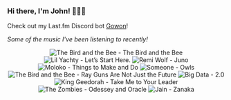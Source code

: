 ### Hi there, I'm John! 🏄🏻‍♂️

Check out my Last.fm Discord bot [Gowon](http://gowon.ca)!

_Some of the music I've been listening to recently!_


<!-- lastfm -->
<p align="center"><img src="https://lastfm.freetls.fastly.net/i/u/64s/a3afb12b062a4645a405e8e1a1a761fc.png" title="The Bird and the Bee - The Bird and the Bee"> <img src="https://lastfm.freetls.fastly.net/i/u/64s/242e5e9da2779f9802644a6d85a58815.jpg" title="Lil Yachty - Let’s Start Here."> <img src="https://lastfm.freetls.fastly.net/i/u/64s/3fef92b5b495c9f627136789cd811b59.jpg" title="Remi Wolf - Juno"> <img src="https://lastfm.freetls.fastly.net/i/u/64s/f0b9bc0055bca120376db7ff263cb08e.png" title="Moloko - Things to Make and Do"> <img src="https://lastfm.freetls.fastly.net/i/u/64s/b14a6ffcd3335d063a1a31a121781980.jpg" title="Someone - Owls"> <img src="https://lastfm.freetls.fastly.net/i/u/64s/0785e9ab281b4a0293197e0dfe43e2b4.png" title="The Bird and the Bee - Ray Guns Are Not Just the Future"> <img src="https://lastfm.freetls.fastly.net/i/u/64s/6f7d6bd7c57907e9fbb559b6e59a0bf7.jpg" title="Big Data - 2.0"> <img src="https://lastfm.freetls.fastly.net/i/u/64s/7ba3f305787248a3c88e96fdfd33892a.png" title="King Geedorah - Take Me to Your Leader"> <img src="https://lastfm.freetls.fastly.net/i/u/64s/1cdc2e6ade0ba3a5cfd0d6bcd2d98e73.jpg" title="The Zombies - Odessey and Oracle"> <img src="https://lastfm.freetls.fastly.net/i/u/64s/9d0fb21c06830c51e27ac36a340343c6.jpg" title="Jain - Zanaka"> </p>
